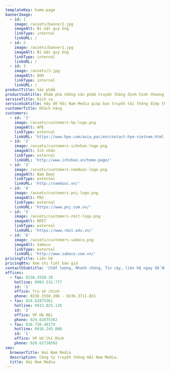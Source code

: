 ```yaml
---
templateKey: home-page
bannerImage:
  - id: 1
    image: /assets/banner2.jpg
    imageAlt: Bí mật quý ông
    linkType: internal
    linkURL: /
  - id: 2
    image: /assets/banner1.jpg
    imageAlt: Bí mật quý ông
    linkType: internal
    linkURL: /
  - id: 3
    image: /assets/3.jpg
    imageAlt: OOH
    linkType: internal
    linkURL: /
productTitle: Sản phẩm
productSubtitle: Khám phá những sản phẩm truyền thông định hình thương hiệu Hải Nam
serviceTitle: Dịch vụ
serviceSubtitle: Hãy để Hải Nam Media giúp bạn truyền tải thông điệp thương hiệu
customerTitle: Khách hàng
customers:
  - id: '1'
    image: /assets/customers-hp-logo.png
    imageAlt: HPE
    linkType: external
    linkURL: 'https://www.hpe.com/asia_pac/en/contact-hpe-vietnam.html'
  - id: '2'
    image: /assets/customers-ichnhan-logo.png
    imageAlt: Ích nhân
    linkType: external
    linkURL: 'http://www.ichnhan.vn/home-page/'
  - id: '3'
    image: /assets/customers-namduoc-logo.png
    imageAlt: Nam Dược
    linkType: external
    linkURL: 'http://namduoc.vn/'
  - id: '4'
    image: /assets/customers-pnj-logo.png
    imageAlt: PNJ
    linkType: external
    linkURL: 'https://www.pnj.com.vn/'
  - id: '5'
    image: /assets/customers-rmit-logo.png
    imageAlt: RMIT
    linkType: external
    linkURL: 'https://www.rmit.edu.vn/'
  - id: '6'
    image: /assets/customers-sabeco.png
    imageAlt: Sabeco
    linkType: external
    linkURL: 'http://www.sabeco.com.vn/'
pricingTitle: Liên hệ
pricingBtn: Xem chi tiết báo giá
contactSSubtitle: 'Chất lượng, Nhanh chóng, Tin cậy, liên hệ ngay để được phục vụ.'
offices:
  - fax: 0236.3550.28
    hotline: 0903.531.777
    id: '1'
    office: Trụ sở chính
    phone: 0236.3550.288 - 0236.3711.031
  - fax: 024.62875361
    hotline: 0912.825.126
    id: '2'
    office: VP Hà Nội
    phone: 024.62875362
  - fax: 028.730.48179
    hotline: 0916.245.008
    id: '1'
    office: VP Hồ Chí Minh
    phone: 028.62730592
seo:
  browserTitle: Hai Nam Media
  description: Công ty truyền thông Hải Nam Media.
  title: Hải Nam Media
---
```


